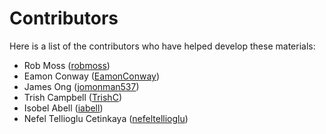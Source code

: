 # Contributors

Here is a list of the contributors who have helped develop these materials:

- Rob Moss ([robmoss](https://github.com/robmoss))
- Eamon Conway ([EamonConway](https://github.com/EamonConway))
- James Ong ([jomonman537](https://github.com/jomonman537))
- Trish Campbell ([TrishC](https://github.com/TrishC))
- Isobel Abell ([iabell](https://github.com/iabell))
- Nefel Tellioglu Cetinkaya ([nefeltellioglu](https://github.com/nefeltellioglu))
